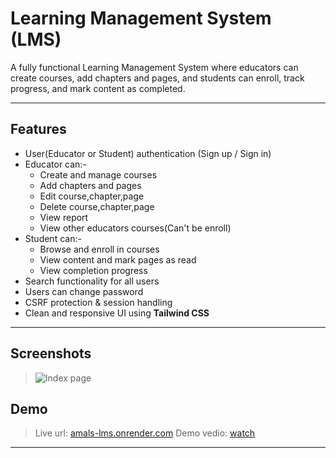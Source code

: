 #  Learning Management System (LMS)

A fully functional Learning Management System where educators can create courses, add chapters and pages, and students can enroll, track progress, and mark content as completed.

---

## Features

- User(Educator or Student) authentication (Sign up / Sign in)
- Educator can:-
    - Create and manage courses
    - Add chapters and pages
    - Edit course,chapter,page
    - Delete course,chapter,page  
    - View report
    - View other educators courses(Can't be enroll)
- Student can:-
    - Browse and enroll in courses
    - View content and mark pages as read
    - View completion progress
-  Search functionality for all users
-  Users can change password
-  CSRF protection & session handling
-  Clean and responsive UI using **Tailwind CSS**

---

## Screenshots

> ![Index page](screenshots/dashboard.png)


## Demo

> Live url: [amals-lms.onrender.com](https://amals-lms.onrender.com)
> Demo vedio: [watch](https://amals-lms.onrender.com)

---
